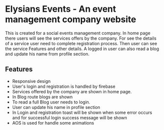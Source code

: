 # Elysians Events - An event management company website

This is created for a social events management company. In home page there users will see the services offers by the company. For see the details of a service user need to complete registration process. Then user can see the service Features and other details. A logged in user can also read a blog and update his name from profile section.

## Features

- Responsive design
- User's login and registration is handled by firebase
- Services offered by the company are shown in home page.
- In Blog route blogs are shown
- To read a full Blog user needs to login.
- User can update his name in profile section
- In Login and registration toast will be shown when some error occurs and for successful login success message will be shown
- AOS is used for handle some animations
